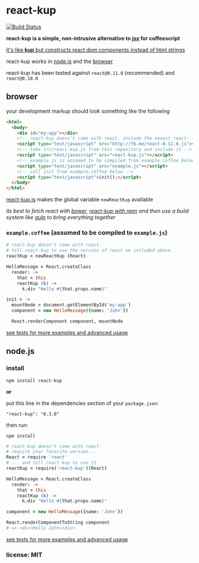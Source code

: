 # react-kup

[![Build Status](https://travis-ci.org/snd/react-kup.png)](https://travis-ci.org/snd/react-kup)

**react-kup is a simple, non-intrusive alternative to [jsx](https://facebook.github.io/react/docs/jsx-in-depth.html) for coffeescript**

[it's like **kup** but constructs react dom components instead of html strings](https://github.com/snd/kup)

react-kup works in [node.js](#nodejs) and the [browser](#browser)

react-kup has been tested against `react@0.11.0` (recommended) and `react@0.10.0`

## browser

your development markup should look something like the following

```html
<html>
  <body>
    <div id="my-app"></div>
    <!-- react-kup doesn't come with react. include the newest react: -->
    <script type="text/javascript" src="http://fb.me/react-0.11.0.js"></script>
    <!-- take src/react-kup.js from this repository and include it -->
    <script type="text/javascript" src="react-kup.js"></script>
    <!-- example.js is assumed to be compiled from example.coffee below -->
    <script type="text/javascript" src="example.js"></script>
    <!-- call init from example.coffee below -->
    <script type="text/javascript">init();</script>
  </body>
</html>
```

[react-kup.js](src/react-kup.js) makes the global variable `newReactKup`
available

*its best to fetch react with [bower](http://bower.io/), [react-kup with npm](https://www.npmjs.org/package/react-kup) and then use
a build system like [gulp](http://gulpjs.com/) to bring everything together*

### `example.coffee` (assumed to be compiled to `example.js`)

```coffeescript
# react-kup doesn't come with react.
# tell react-kup to use the version of react we included above.
reactKup = newReactKup (React)

HelloMessage = React.createClass
  render: ->
    that = this
    reactKup (k) ->
      k.div "Hello #{that.props.name}"

init = ->
  mountNode = document.getElementById('my-app')
  component = new HelloMessage({name: 'John'})

  React.renderComponent component, mountNode
```

[see tests for more examples and advanced usage](test/react-kup.coffee)

## node.js

### install

```
npm install react-kup
```

**or**

put this line in the dependencies section of your `package.json`:

```
"react-kup": "0.3.0"
```

then run:

```
npm install
```

```coffeescript
# react-kup doesn't come with react.
# require your favorite version ...
React = require 'react'
# ... and tell react kup to use it
reactKup = require('react-kup')(React)

HelloMessage = React.createClass
  render: ->
    that = this
    reactKup (k) ->
      k.div "Hello #{that.props.name}"

component = new HelloMessage({name: 'John'})

React.renderComponentToString component
# => <div>Hello John</div>
```

[see tests for more examples and advanced usage](test/react-kup.coffee)

### license: MIT
